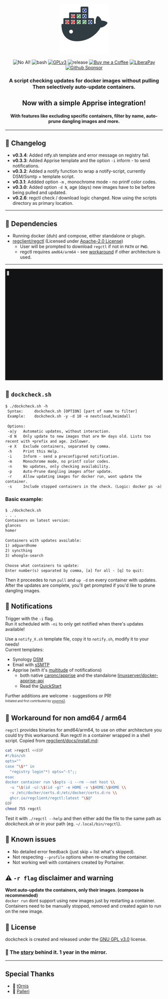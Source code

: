 <p align="center">
  <img src="extras/dockcheck_logo_by_booYah187.png" width="160" title="dockcheck">
</p>
<p align="center"> 
  <img src="https://img.shields.io/badge/coded%20by%20Human-100%25-yellow?style=flat-square" alt="No AI!">
  <img src="https://img.shields.io/badge/bash-4.3-green?style=flat-square&logo=gnubash" alt="bash">
  <a href="https://www.gnu.org/licenses/gpl-3.0.html"><img src="https://img.shields.io/badge/license-GPLv3-red?style=flat-square" alt="GPLv3"></a>
  <img src="https://img.shields.io/github/v/tag/mag37/dockcheck?style=flat-square&label=release" alt="release">
  <a href="https://ko-fi.com/mag37"><img src="https://img.shields.io/badge/-Ko--fi-grey?style=flat-square&logo=Ko-fi" alt="Buy me a Coffee"></a>
  <a href="https://liberapay.com/user-bin-rob/donate"><img src="https://img.shields.io/badge/-LiberaPay-grey?style=flat-square&logo=liberapay" alt="LiberaPay"></a>
  <a href="https://github.com/sponsors/mag37"><img src="https://img.shields.io/badge/-Sponsor-grey?style=flat-square&logo=github" alt="Github Sponsor"></a>
</p>

<h3 align="center">A script checking updates for docker images <b>without pulling</b><br>Then selectively auto-update containers.</h3>
<h2 align="center">Now with a simple Apprise integration!</h2>
<h4 align="center">With features like excluding specific containers, filter by name, auto-prune dangling images and more.</h4>

___
## :bell: Changelog
- **v0.3.4**: Added ntfy.sh template and error message on registry fail.
- **v0.3.3**: Added Apprise template and the option `-i` inform - to send notifications.
- **v0.3.2**: Added a notify function to wrap a notify-script, currently DSM/Ssmtp + template script.
- **v0.3.1**: Addded option `-m` , monochrome mode - no printf color codes.
- **v0.3.0**: Added option `-d N`, age (days) new images have to be before being pulled and updated.
- **v0.2.6**: regctl check / download logic changed. Now using the scripts directory as primary location.
___

## :nut_and_bolt: Dependencies
- Running docker (duh) and compose, either standalone or plugin.   
- [regclient/regctl](https://github.com/regclient/regclient) (Licensed under [Apache-2.0 License](http://www.apache.org/licenses/LICENSE-2.0))   
  - User will be prompted to download `regctl` if not in `PATH` or `PWD`.   
  - regctl requires `amd64/arm64` - see [workaround](#workaround-for-non-amd64--arm64) if other architecture is used.
___


![](extras/example.gif)

## :mag_right: `dockcheck.sh`
```
$ ./dockcheck.sh -h
 Syntax:     dockcheck.sh [OPTION] [part of name to filter]
 Example:    dockcheck.sh -y -d 10 -e nextcloud,heimdall
 
 Options:
 -a|y   Automatic updates, without interaction.
 -d N   Only update to new images that are N+ days old. Lists too recent with +prefix and age. 2xSlower.
 -e X   Exclude containers, separated by comma.
 -h     Print this Help.
 -i     Inform - send a preconfigured notification.
 -m     Monochrome mode, no printf color codes.
 -n     No updates, only checking availability.
 -p     Auto-Prune dangling images after update.
 -r     Allow updating images for docker run, wont update the container.
 -s     Include stopped containers in the check. (Logic: docker ps -a)
```

### Basic example:
```
$ ./dockcheck.sh
. . .
Containers on latest version:
glances
homer

Containers with updates available:
1) adguardhome
2) syncthing
3) whoogle-search

Choose what containers to update:
Enter number(s) separated by comma, [a] for all - [q] to quit:
```
Then it proceedes to run `pull` and `up -d` on every container with updates.   
After the updates are complete, you'll get prompted if you'd like to prune dangling images.

## :loudspeaker: Notifications
Trigger with the `-i` flag.   
Run it scheduled with `-ni` to only get notified when there's updates available!  

Use a `notify_X.sh` template file, copy it to `notify.sh`, modify it to your needs!   
Current templates:
- Synology [DSM](https://www.synology.com/en-global/dsm)
- Email with [sSMTP](https://wiki.debian.org/sSMTP)  
- Apprise (with it's [multitude](https://github.com/caronc/apprise#supported-notifications) of notifications)
  - both native [caronc/apprise](https://github.com/caronc/apprise) and the standalone [linuxserver/docker-apprise-api](https://github.com/linuxserver/docker-apprise-api)
  - Read the [QuickStart](extras/apprise_quickstart.md)

Further additions are welcome - suggestions or PR!   
<sub><sup>Initiated and first contributed by [yoyoma2](https://github.com/yoyoma2).</sup></sub>  

## :roller_coaster: Workaround for non **amd64** / **arm64**
`regctl` provides binaries for amd64/arm64, to use on other architecture you could try this workaround.
Run regctl in a container wrapped in a shell script. Copied from [regclient/docs/install.md](https://github.com/regclient/regclient/blob/main/docs/install.md):

```sh
cat >regctl <<EOF
#!/bin/sh
opts=""
case "\$*" in
  "registry login"*) opts="-t";;
esac
docker container run \$opts -i --rm --net host \\
  -u "\$(id -u):\$(id -g)" -e HOME -v \$HOME:\$HOME \\
  -v /etc/docker/certs.d:/etc/docker/certs.d:ro \\
  ghcr.io/regclient/regctl:latest "\$@"
EOF
chmod 755 regctl
```
Test it with `./regctl --help` and then either add the file to the same path as *dockcheck.sh* or in your path (eg. `~/.local/bin/regctl`).

## :hammer: Known issues
- No detailed error feedback (just skip + list what's skipped).
- Not respecting `--profile` options when re-creating the container.
- Not working well with containers created by Portainer.

## :warning: `-r flag` disclaimer and warning
**Wont auto-update the containers, only their images. (compose is recommended)**   
`docker run` dont support using new images just by restarting a container.  
Containers need to be manually stopped, removed and created again to run on the new image.

## :scroll: License
dockcheck is created and released under the [GNU GPL v3.0](https://www.gnu.org/licenses/gpl-3.0-standalone.html) license.

### :floppy_disk: The [story](https://mag37.org/posts/project_dockcheck/) behind it. 1 year in the mirror.

___


## Special Thanks
- :bison: [t0rnis](https://github.com/t0rnis)   
- :leopard: [Palleri](https://github.com/Palleri)

